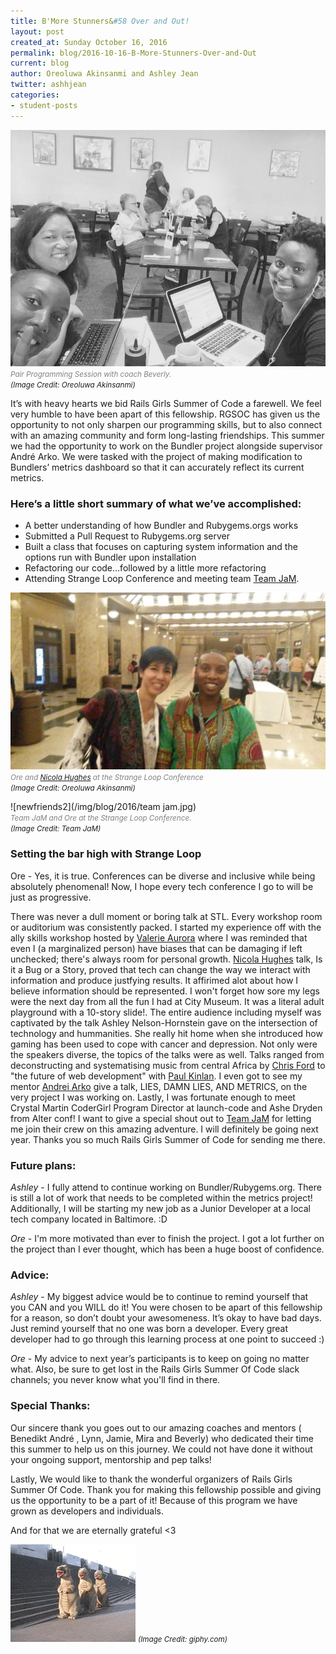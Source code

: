 ```yaml
---
title: B'More Stunners&#58 Over and Out!
layout: post
created_at: Sunday October 16, 2016
permalink: blog/2016-10-16-B-More-Stunners-Over-and-Out
current: blog
author: Oreoluwa Akinsanmi and Ashley Jean
twitter: ashhjean 
categories:
- student-posts
---
```



![teamphoto](/img/blog/2016/ashley.jpeg)
<br/>
<font color="grey"><small><i> Pair Programming Session with coach Beverly.</i></small></font>
<br/>
<small><i>(Image Credit: Oreoluwa Akinsanmi)</i></small></font>


It’s with heavy hearts we bid Rails Girls Summer of Code a farewell. We feel very humble to have been apart of this fellowship. RGSOC has given us the opportunity to not only sharpen our programming skills, but to also connect with an amazing community and form long-lasting friendships. 
This summer we had the opportunity to work on the Bundler project alongside supervisor André Arko. We were tasked with the project of making modification to Bundlers’ metrics dashboard so that it can accurately reflect its current metrics. 


### Here’s a little short summary of what we’ve accomplished:
- A better understanding of how Bundler and Rubygems.orgs works
- Submitted a Pull Request to Rubygems.org server 
- Built a class that focuses on capturing system information and the options run with Bundler upon installation
- Refactoring our code…followed by a little more refactoring 
- Attending Strange Loop Conference and meeting team [Team JaM](https://twitter.com/rgsocJaM).


![newfriends1](/img/blog/2016/strangeloop.jpg)
<br/>
<font color="grey"><small><i>Ore and [Nicola Hughes](https://twitter.com/GirlMeetsCode) at the Strange Loop Conference</i></small></font>
<br/>
<small><i>(Image Credit: Oreoluwa Akinsanmi)</i></small></font>





![newfriends2](/img/blog/2016/team jam.jpg) 
<br/>
<font color="grey"><small><i> Team JaM and Ore at the Strange Loop Conference.</i></small></font>
<br/>
<small><i>(Image Credit: Team JaM)</i></small></font>

### Setting the bar high with Strange Loop

Ore - Yes, it is true. Conferences can be diverse and inclusive while being absolutely phenomenal! Now, I hope every tech conference I go to will be just as progressive.

There was never a dull moment or boring talk at STL. Every workshop room or auditorium was consistently packed. I started my experience off with the ally skills workshop hosted by [Valerie Aurora](https://frameshiftconsulting.com/) where I was reminded that even I (a marginalized person) have biases that can be damaging if left unchecked; there's always room for personal growth. [Nicola Hughes](https://twitter.com/GirlMeetsCode) talk, Is it a Bug or a Story, proved that tech can change the way we interact with information and produce justfying results. It affirimed alot about how I believe information should be represented. 
I won't forget how sore my legs were the next day from all the fun I had at City Museum. It was a literal adult playground with a 10-story slide!.
The entire audience including myself was captivated by the talk Ashley Nelson-Hornstein gave on the intersection of technology and hummanities. She really hit home when she introduced how gaming has been used to cope with cancer and depression.
Not only were the speakers diverse, the topics of the talks were as well. Talks ranged from deconstructing and systematising music from central Africa by [Chris Ford](https://twitter.com/ctford) to "the future of web development" with [Paul Kinlan](https://twitter.com/Paul_Kinlan). I even got to see my mentor [Andrei Arko](https://twitter.com/indirect) give a talk, LIES, DAMN LIES, AND METRICS, on the very project I was working on. 
Lastly, I was fortunate enough to meet Crystal Martin CoderGirl Program Director at launch-code and Ashe Dryden from Alter conf! I want to give a special shout out to [Team JaM](http://twitter.com/rgsocJaM) for letting me join their crew on this amazing adventure. I will definitely be going next year. Thanks you so much Rails Girls Summer of Code for sending me there.




### Future plans:
*Ashley*  - I fully attend to continue working on Bundler/Rubygems.org. There is still a lot of work that needs to be completed within the metrics project! Additionally, I will be starting my new job as a Junior Developer at a local tech company located in Baltimore. :D 

*Ore* - I'm more motivated than ever to finish the project. I got a lot further on the project than I ever thought, which has been a huge boost of confidence. 


### Advice:
*Ashley* - My biggest advice would be to continue to remind yourself that you CAN and you WILL do it! You were chosen to be apart of this fellowship for a reason, so don’t doubt your awesomeness. It’s okay to have bad days. Just remind yourself that no one was born a developer. Every great developer had to go through this learning process at one point to succeed :) 


*Ore* - My advice to next year’s participants is to keep on going no matter what. Also, be sure to get lost in the Rails Girls Summer Of Code slack channels; you never know what you'll find in there.



### Special Thanks:
Our sincere thank you goes out to our amazing coaches and mentors ( Benedikt 
André , Lynn, Jamie, Mira and Beverly)  who dedicated their time this summer to help us on this journey. We could not have done it without your ongoing support, mentorship and pep talks! 


Lastly, We would like to thank the wonderful organizers of Rails Girls Summer Of Code. Thank you for making this fellowship possible and giving us the opportunity to be a part of it! Because of this program we have grown as developers and individuals. 


And for that we are eternally grateful <3 

![Dance](/img/blog/2016/dino.gif)
<i><small><font>(Image Credit: giphy.com)</i></small></font>

